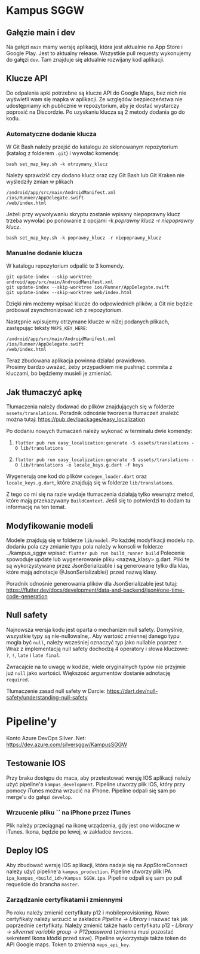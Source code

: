 # Kampus SGGW

## Gałęzie main i dev
Na gałęzi ```main``` mamy wersję aplikacji, która jest aktualnie na App Store i Google Play. Jest to aktualny release. Wszystkie pull requesty wykonujemy do gałęzi ```dev```. Tam znajduje się aktualnie rozwijany kod aplikacji.

## Klucze API
Do odpalenia apki potrzebne są klucze API do Google Maps, bez nich nie wyświetli wam się mapka w aplikacji. 
Ze względów bezpieczeństwa nie udostępniamy ich publicznie w repozytorium, aby je dostać wystarczy poprosić na Discordzie. Po uzyskaniu klucza są 2 metody dodania go do kodu.

### Automatyczne dodanie klucza
W Git Bash należy przejść do katalogu ze sklonowanym repozytorium (katalog z folderem `.git`) i wywołać komendę:
```
bash set_map_key.sh -k otrzymany_klucz
```
Należy sprawdzić czy dodano klucz oraz czy Git Bash lub Git Kraken nie wyśledziły zmian w plikach
```
/android/app/src/main/AndroidManifest.xml
/ios/Runner/AppDelegate.swift
/web/index.html
```
Jeżeli przy wywoływaniu skryptu zostanie wpisany niepoprawny klucz trzeba wywołać po ponowanie z opcjami -k *poprawny klucz* -r *niepoprawny klucz*.
```
bash set_map_key.sh -k poprawny_klucz -r niepoprawny_klucz
```

### Manualne dodanie klucza
W katalogu repozytorium odpalić te 3 komendy.
```
git update-index --skip-worktree android/app/src/main/AndroidManifest.xml
git update-index --skip-worktree ios/Runner/AppDelegate.swift
git update-index --skip-worktree web/index.html
```
Dzięki nim możemy wpisać klucze do odpowiednich plików, a Git nie będzie próbował zsynchronizować
ich z repozytorium.

Następnie wpisujemy otrzymane klucze w niżej podanych plikach, zastępując teksty `MAPS_KEY_HERE`:
```
/android/app/src/main/AndroidManifest.xml
/ios/Runner/AppDelegate.swift
/web/index.html
```
Teraz zbudowana aplikacja powinna działać prawidłowo.  
Prosimy bardzo uważać, żeby przypadkiem nie pushnąć commita z kluczami, bo będziemy musieli je zmieniać.

## Jak tłumaczyć apkę
Tłumaczenia należy dodawać do plików znajdujących się w folderze ```assets/translations```.
Poradnik odnośnie tworzenia tłumaczeń znaleźć można tutaj: https://pub.dev/packages/easy_localization

Po dodaniu nowych tłumaczeń należy wykonać w terminalu dwie komendy:

1) ```flutter pub run easy_localization:generate -S assets/translations -O lib/translations```

2) ```flutter pub run easy_localization:generate -S assets/translations -O lib/translations -o locale_keys.g.dart -f keys```

Wygenerują one kod do plików ```codegen_loader.dart``` oraz ```locale_keys.g.dart```, które znajdują się w folderze ```lib/translations```.

Z tego co mi się na razie wydaje tłumaczenia działają tylko wewnątrz metod, które mają przekazywany ```BuildContext```. Jeśli się to potwierdzi to dodam tu informację na ten temat.

## Modyfikowanie modeli
Modele znajdują się w folderze ```lib/model```.
Po każdej modyfikacji modelu np. dodaniu pola czy zmianie typu pola należy w konsoli w folderze ../kampus_sggw wpisać:
```flutter pub run build_runner build```
Polecenie spowoduje update lub wygenerowanie pliku <nazwa_klasy>.g.dart. Pliki te są wykorzystywane przez JsonSerializable i są generowane tylko dla klas, które mają adnotacje @JsonSerializable() przed nazwą klasy.

Poradnik odnośnie generowania plików dla JsonSerializable jest tutaj: https://flutter.dev/docs/development/data-and-backend/json#one-time-code-generation

## Null safety
Najnowsza wersja kodu jest oparta o mechanizm null safety. Domyślnie, wszystkie typy są nie-nullowalne,. Aby wartość zmiennej danego typu mogła być ```null```, należy wcześniej oznaczyć typ jako nullable poprzez ```?```. Wraz z implementacją null safety dochodzą 4 operatory i słowa kluczowe: ```?```, ```!```, ```late``` i ```late final```.

Zwracajcie na to uwagę w kodzie, wiele oryginalnych typów nie przyjmie już ```null``` jako wartości. Większość argumentów dostanie adnotację ```required```. 

Tłumaczenie zasad null safety w Darcie: https://dart.dev/null-safety/understanding-null-safety

# Pipeline'y
Konto Azure DevOps Silver .Net: https://dev.azure.com/silversggw/KampusSGGW

## Testowanie IOS
Przy braku dostępu do maca, aby przetestować wersję IOS aplikacji należy użyć pipeline'a `kampus_development`. Pipeline utworzy plik iOS, który przy pomocy iTunes można wrzucić na iPhone. Pipeline odpali się sam po merge'u do gałęzi `develop`.

### Wrzucenie pliku `` na iPhone przez iTunes
Plik należy przeciągnąć na ikonę urządzenia, gdy jest ono widoczne w iTunes. Ikona, będzie po lewej, w zakładce `devices`.

## Deploy IOS
Aby zbudować wersję IOS aplikacji, która nadaje się na AppStoreConnect należy użyć pipeline'a `kampus_production`. Pipeline utworzy plik IPA `ipa_kampus_<build_id>/Kampus SGGW.ipa`. Pipeline odpali się sam po pull requeście do brancha `master`.

### Zarządzanie certyfikatami i zmiennymi
Po roku należy zmienić certyfikaty p12 i mobileprovisioning. Nowe certyfikaty należy wrzucić w zakładce _Pipeline -> Library_ i nazwać tak jak poprzednie certyfikaty. Należy zmienić także hasło certyfikatu p12 - _Library -> silvernet variable group -> P12password_ (zmienna musi pozostać sekretem! Ikona kłódki przed save).
Pipeline wykorzystuje także token do API Google maps. Token to zmienna `maps_api_key`.
